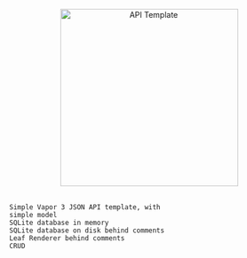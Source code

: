 <p align="center">
    <img src="https://user-images.githubusercontent.com/1342803/36623515-7293b4ec-18d3-11e8-85ab-4e2f8fb38fbd.png" width="320" alt="API Template">
    <br>
    <br>
    
    Simple Vapor 3 JSON API template, with
    simple model
    SQLite database in memory
    SQLite database on disk behind comments
    Leaf Renderer behind comments
    CRUD
</center>
